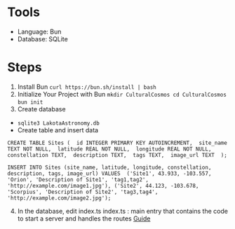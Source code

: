 # Tools
- Language: Bun
- Database: SQLite

# Steps
1. Install Bun
`curl https://bun.sh/install | bash`
2. Initialize Your Project with Bun
`mkdir CulturalCosmos
 cd CulturalCosmos`
`bun init`
3. Create database
- `sqlite3 LakotaAstronomy.db`
- Create table and insert data 

`CREATE TABLE Sites ( 
	id INTEGER PRIMARY KEY AUTOINCREMENT, 
	site_name TEXT NOT NULL, 
	latitude REAL NOT NULL, 
	longitude REAL NOT NULL, 
	constellation TEXT, 
	description TEXT, 
	tags TEXT, 
	image_url TEXT 
);`

`INSERT INTO Sites (site_name, latitude, longitude, constellation, description, tags, image_url)
VALUES 
('Site1', 43.933, -103.557, 'Orion', 'Description of Site1', 'tag1,tag2', 'http://example.com/image1.jpg'), ('Site2', 44.123, -103.678, 'Scorpius', 'Description of Site2', 'tag3,tag4', 'http://example.com/image2.jpg'); `

4. In the database, edit index.ts
index.ts
: main entry that contains the code to start a server and handles the routes
[Guide](https://bun.sh/docs/api/sqlite?fbclid=IwAR0aRfDqAXrreLnWhnR5txpFlU74HOAmWQNyVOvr7_8lc_mRSUFATz1yono)

